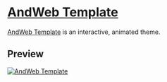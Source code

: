 # [AndWeb Template](https://andriawan.github.io/AndTemplateWeb/)

[AndWeb Template](https://andriawan.github.io/AndTemplateWeb/) is an interactive, animated theme.

## Preview

[![AndWeb Template](https://startbootstrap.com/assets/img/templates/stylish-portfolio.jpg)](https://blackrockdigital.github.io/startbootstrap-stylish-portfolio/)
